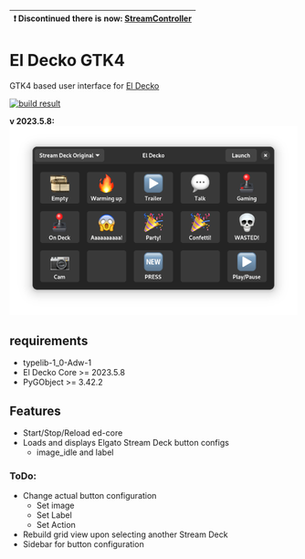 | :exclamation:  Discontinued there is now: [StreamController](https://flathub.org/de/apps/com.core447.StreamController)   |
|-----------------------------------------|

# El Decko GTK4
GTK4 based user interface for [El Decko](https://github.com/Z-Ray-Entertainment/el-decko)

[![build result](https://build.opensuse.org/projects/home:VortexAcherontic:ElDecko/packages/el_decko_ui_gtk4/badge.svg?type=default)](https://build.opensuse.org/package/show/home:VortexAcherontic:ElDecko/el_decko_ui_gtk4)

**v 2023.5.8:**
![](ed_ui_gtk4/assets/el_decko_gtk4_2023_05_08.png)

## requirements
- typelib-1_0-Adw-1
- El Decko Core >= 2023.5.8
- PyGObject >= 3.42.2

## Features
- Start/Stop/Reload ed-core
- Loads and displays Elgato Stream Deck button configs
  - image_idle and label

### ToDo:
- Change actual button configuration
  - Set image
  - Set Label
  - Set Action
- Rebuild grid view upon selecting another Stream Deck
- Sidebar for button configuration
